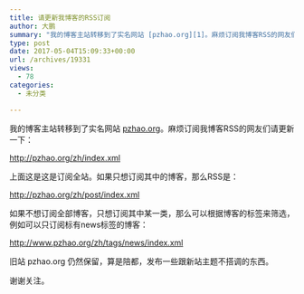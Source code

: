 ```yaml
---
title: 请更新我博客的RSS订阅
author: 大鹏
summary: "我的博客主站转移到了实名网站 [pzhao.org][1]。麻烦订阅我博客RSS的网友们请更新一下："
type: post
date: 2017-05-04T15:09:33+00:00
url: /archives/19331
views:
  - 78
categories:
  - 未分类

---
```

我的博客主站转移到了实名网站 [pzhao.org][1]。麻烦订阅我博客RSS的网友们请更新一下：

<http://pzhao.org/zh/index.xml>

上面这是这是订阅全站。如果只想订阅其中的博客，那么RSS是：

<http://pzhao.org/zh/post/index.xml>

如果不想订阅全部博客，只想订阅其中某一类，那么可以根据博客的标签来筛选，例如可以只订阅标有news标签的博客：

<http://www.pzhao.org/zh/tags/news/index.xml>

旧站 pzhao.org 仍然保留，算是陪都，发布一些跟新站主题不搭调的东西。

谢谢关注。

 [1]: http://pzhao.org
